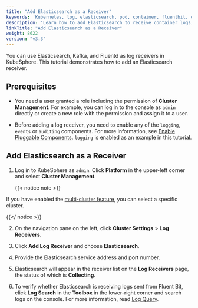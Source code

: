 ```yaml
---
title: "Add Elasticsearch as a Receiver"
keywords: 'Kubernetes, log, elasticsearch, pod, container, fluentbit, output'
description: 'Learn how to add Elasticsearch to receive container logs, resource events, or audit logs.'
linkTitle: "Add Elasticsearch as a Receiver"
weight: 8622
version: "v3.3"
---
```

You can use Elasticsearch, Kafka, and Fluentd as log receivers in KubeSphere. This tutorial demonstrates how to add an Elasticsearch receiver.

## Prerequisites

- You need a user granted a role including the permission of **Cluster Management**. For example, you can log in to the console as `admin` directly or create a new role with the permission and assign it to a user.

- Before adding a log receiver, you need to enable any of the `logging`, `events` or `auditing` components. For more information, see [Enable Pluggable Components](../../../../pluggable-components/). `logging` is enabled as an example in this tutorial.

## Add Elasticsearch as a Receiver

1. Log in to KubeSphere as `admin`. Click **Platform** in the upper-left corner and select **Cluster Management**.

    {{< notice note >}}

If you have enabled the [multi-cluster feature](../../../../multicluster-management/), you can select a specific cluster.

{{</ notice >}} 

2. On the navigation pane on the left, click **Cluster Settings** > **Log Receivers**.

3. Click **Add Log Receiver** and choose **Elasticsearch**.

4. Provide the Elasticsearch service address and port number.

5. Elasticsearch will appear in the receiver list on the **Log Receivers** page, the status of which is **Collecting**.

6. To verify whether Elasticsearch is receiving logs sent from Fluent Bit, click **Log Search** in the **Toolbox** in the lower-right corner and search logs on the console. For more information, read [Log Query](../../../../toolbox/log-query/).

